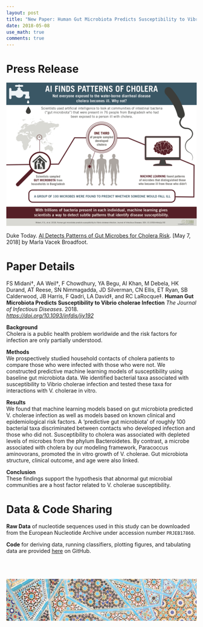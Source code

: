 ```yaml
---
layout: post
title: "New Paper: Human Gut Microbiota Predicts Susceptibility to Vibrio cholerae infection"
date: 2018-05-08
use_math: true
comments: true
---
```


# Press Release

![illustration](/assets/img/midani_2018_cholera_infographic.png)

Duke Today. <a href="https://today.duke.edu/2018/05/ai-detects-patterns-gut-microbes-cholera-risk">AI Detects Patterns of Gut Microbes for Cholera Risk</a>. \[May 7, 2018] by Marla Vacek Broadfoot. 

# Paper Details

FS Midani†, AA Weil†, F Chowdhury, YA Begu, AI Khan, M Debela, HK Durand, AT Reese, SN Nimmagadda, JD Silverman, CN Ellis, ET Ryan, SB Calderwood, JB Harris, F Qadri, LA David‡, and RC LaRocque‡. 
**Human Gut Microbiota Predicts Susceptibility to Vibrio cholerae Infection**
*The Journal of Infectious Diseases*. 2018. <br>*<a href="https://doi.org/10.1093/infdis/jiy192">https://doi.org/10.1093/infdis/jiy192</a>*

**Background**  <br>
Cholera is a public health problem worldwide and the risk factors for infection are only partially understood.

**Methods**  <br>
We prospectively studied household contacts of cholera patients to compare those who were infected with those who were not. We constructed predictive machine learning models of susceptibility using baseline gut microbiota data. We identified bacterial taxa associated with susceptibility to Vibrio cholerae infection and tested these taxa for interactions with V. cholerae in vitro.

**Results**  <br>
We found that machine learning models based on gut microbiota predicted V. cholerae infection as well as models based on known clinical and epidemiological risk factors. A ‘predictive gut microbiota’ of roughly 100 bacterial taxa discriminated between contacts who developed infection and those who did not. Susceptibility to cholera was associated with depleted levels of microbes from the phylum Bacteroidetes. By contrast, a microbe associated with cholera by our modeling framework, Paracoccus aminovorans, promoted the in vitro growth of V. cholerae. Gut microbiota structure, clinical outcome, and age were also linked. 

**Conclusion**  <br>
These findings support the hypothesis that abnormal gut microbial communities are a host factor related to V. cholerae susceptibility.

# Data & Code Sharing

**Raw Data** of nucleotide sequences used in this study can be downloaded from the European Nucleotide Archive under accession number `PRJEB17860`.

**Code** for deriving data, running classifiers, plotting figures, and tabulating data are provided <a href="https://github.com/LAD-LAB/Midani_Cholera_JID_2018">here</a> on GitHub.

<br><br><br>
![footer_banner](/assets/img/mosaic_footer.png)
